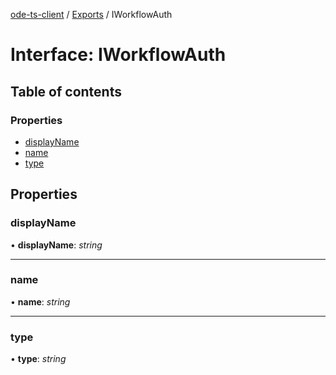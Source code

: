 [ode-ts-client](../README.md) / [Exports](../modules.md) / IWorkflowAuth

# Interface: IWorkflowAuth

## Table of contents

### Properties

- [displayName](iworkflowauth.md#displayname)
- [name](iworkflowauth.md#name)
- [type](iworkflowauth.md#type)

## Properties

### displayName

• **displayName**: *string*

___

### name

• **name**: *string*

___

### type

• **type**: *string*
